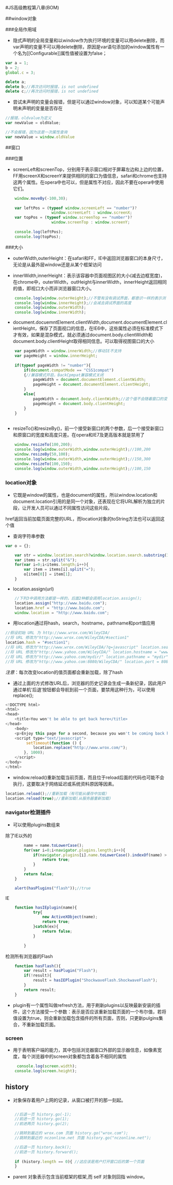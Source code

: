 #JS高级教程第八章(BOM)

##window对象

###全局作用域

- 隐式声明的全局变量和以window作为执行环境的变量可以用delete删除，而var声明的变量不可以用delete删除，原因是var语句添加的window属性有一个名为[[Configurable]]属性值被设置为false；

```javascript
var a = 1;
b = 2;
global.c = 3;

delete a;
delete b;//再次访问时报错，is not undefined
delete c;//再次访问时报错，is not undefined

```
- 尝试未声明的变量会报错，但是可以通过window对象，可以知道某个可能声明未声明的变量是否存在

```javascript
//报错，oldvalue为定义
var newValue = oldValue;

//不会报错，因为这是一次属性查询
var newValue = window.oldValue
```

##窗口

###位置

- screenLeft和screenTop，分别用于表示窗口相对于屏幕左边和上边的位置，FF用screenX和screenY来提供相同的窗口为值信息，safari和chrome也支持这两个属性。在opera中也可以，但是属性不对应，因此不要在opera中使用它们。

```javascript
	window.moveBy(-100,30);
	
	var leftPos = (typeof window.screenLeft == "number")?
	                window.screenLeft : window.screenX;
	var topPos = (typeof window.screenTop == "number")?
	                window.screenTop : window.screenY;
	
	console.log(leftPos);
	console.log(topPos);
```

###大小

- outerWidth,outerHeight：在safari和FF，IE中返回浏览器窗口的本身尺寸，无论是从最外层window还是从某个框架访问

- innerWidth,innerHeight：表示该容器中页面视图区的大小(减去边框宽度)，在chrome中，outerWidth，outHeight与innerWidth，innerHeight返回相同的值，即视口大小而非浏览器窗口大小。

```javascript	
	console.log(window.outerHeight);//不管有没有调试界面，都意识一样的表示浏	览器的高
    console.log(window.innerHeight);//会减去调试界面的高度
    console.log(window.outerWidth);
    console.log(window.innerWidth);
```

- document.docuemntElement.clientWidth,document.documentElement.clientHeight，保存了页面视口的信息，在IE6中，这些属性必须在标准模式下才有效，如果是混杂模式，就必须通过document.body.clientWidth和document.body.clientHeight取得相同信息。可以取得视图窗口的大小


```javascript
	var pageWidth = window.innerWidth;//移动IE不支持
    var pageHeight = window.innerHeight;
    
 	if(typeof pageWidth != "number"){
        if(document.compatMode == "CSS1compat")
        {//兼容模式开启，BackCpmpat兼容模式关闭
            pageWidth = document.documentElement.clientWidth;
            pageHeight = document.documentElement.clientHeight;
        }
        else{
            pageWidth = document.body.clientWidth;//这个值不会随着窗口的变化而变化
            pageHeight = document.body.clientHeight;
        }
    }
 	
```

- resizeTo()和resizeBy()，前一个接受新窗口的两个参数，后一个接受新窗口和原窗口的宽度和高度只差。在opera和IE7及更高版本就是禁用了


```javascript
	window.resizeTo(100,200);
    console.log(window.outerWidth,window.outerHeight);//100,200
    window.resizeBy(50,100);
    console.log(window.outerWidth,window.outerHeight);//150,300
    window.resizeTo(100,150);
    console.log(window.outerWidth,window.outerHeight);//100,150
```

### location对象

- 它既是window的属性，也是document的属性，所以window.location和document.location引用的是同一个对象，还表现在它将URL解析为独立的片段，让开发人员可以通过不同属性访问这些片段。

href返回当前加载页面完整的URL，而location对象的toString方法也可以返回这个值

- 查询字符串参数

```javascript
var o = {};

    var str = window.location.search?window.location.search.substring(1):"";
    var items = str.split("&");
    for(var i=0;i<items.length;i++){
        var item = items[i].split("=");
        o[item[0]] = item[1];
    }

```

- location.assign(url)

```javascript
	//下列3中调用方法都是一样的，后面2种都会调用location.assign();
	location.assign("http://www.baidu.com");
	location.href = "http://www.baidu.com";
	window.location = "http://www.baidu.com";
```

- 用location通过将hash，search，hostname，pathname和port值应用

```javascript
//假设初始 URL 为 http://www.wrox.com/WileyCDA///将 URL 修改为"http://www.wrox.com/WileyCDA/#section1"location.hash = "#section1";//将 URL 修改为"http://www.wrox.com/WileyCDA/?q=javascript" location.search = "?q=javascript";//将 URL 修改为"http://www.yahoo.com/WileyCDA/" location.hostname = "www.yahoo.com";//将 URL 修改为"http://www.yahoo.com/mydir/" location.pathname = "mydir";//将 URL 修改为"http://www.yahoo.com:8080/WileyCDA/" location.port = 8080;
```
*注意*：每次改变location的值页面都会重新加载，除了hash

- 通过上面的方式修改URL后，浏览器的历史记录会生成一条新纪录，因此用户通过单机‘后退’按钮都会导航到前一个页面，要禁用这种行为，可以使用replace();

```javascript
<!DOCTYPE html>
<html>
<head>
    <title>You won't be able to get back here</title></head>    <body>    <p>Enjoy this page for a second, because you won't be coming back here.</p>    <script type="text/javascript">￼        setTimeout(function () {            location.replace("http://www.wrox.com/");        }, 1000);    </script></body></html>

```

- window.reload()重新加载当前页面，而且位于reload后面的代码也可能不会执行，这要取决于网络延迟或系统资料原因等因素。


```javascript
location.reload();//重新加载（有可能从缓存中加载）
location.reload(true);//重新加载(从服务器重新加载)
```

### navigator检测插件

- 可以使用plugins数组来

除了IE以外的
```javascript
        name = name.toLowerCase();
        for(var i=0;i<navigator.plugins.length;i++){
            if(navigator.plugins[i].name.toLowerCase().indexOf(name) > -1){
                return true;
            }
        }
        return false;
    }

    alert(hasPlugins("flash"));//true	

```

IE
```javascript
	function hasIEplugin(name){
	        try{
	            new ActiveXObject(name);
	            return true;
	        }catch(ex){
	            return false;
	        }
	
	    }

```

检测所有浏览器的Flash

```javascript
	function hasFlash(){
		var result = hasPlugin("Flash");
		if(!result){
			result = hasIEPlugin("ShockwaveFlash.ShockwaveFlash");
		}
		return result;
	}

```
- plugin有一个属性叫做refresh方法，用于刷新plugins以反映最新安装的插件，这个方法接受一个参数：表示是否应该重新加载页面的一个布尔值，若将值设置为true，则会重新加载包含插件的所有页面，否则，只更新pulgins集合，不重新加载页面。


### screen

- 用于表明客户端的能力，其中包括浏览器窗口外部的显示器信息，如像素宽度，每个浏览器中的screen对象都包含着各不相同的属性

```javascript
	 console.log(screen.width);
    console.log(screen.height);

```

## history

- 对象保存着用户上网的记录，从窗口被打开的那一刻起。

```javascript

	//后退一页 history.go(-1);	//前进一页 history.go(1);	//前进两页 history.go(2);

	//跳转到最近的 wrox.com 页面 history.go("wrox.com");	//跳转到最近的 nczonline.net 页面 history.go("nczonline.net");

	//后退一页 history.back();	//前进一页 history.forward();
	
	if (history.length == 0){ //这应该是用户打开窗口后的第一个页面	}

```

- parent 对象表示包含当前框架的框架,而 self 对象则回指 window。



